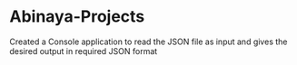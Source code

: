 # Abinaya-Projects
Created a Console application to read the JSON file as input and gives the desired output in required JSON format
